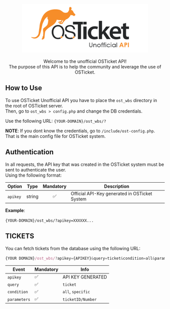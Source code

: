 <p align="center">
 <img width="400" src="images/logo.png?token=AGGN6WZMSPUPDIMJ3OVVJADBDWSNQ">
 <br><br>
 Welcome to the unofficial OSTicket API!<br>
 The purpose of this API is to help the community and leverage the use of OSTicket.
</p>

## How to Use
To use OSTicket Unofficial API you have to place the `ost_wbs` directory in the root of OSTicket server.<br>
Then, go to `ost_wbs > config.php` and change the DB credentials.

Use the following URL: `{YOUR-DOMAIN}/ost_wbs/?`

<b>NOTE</b>: If you dont know the credentials, go to `/include/ost-config.php`. That is the main config file for OSTicket system.

## Authentication
In all requests, the API key that was created in the OSTicket system must be sent to authenticate the user.<br>
Using the following format:

| Option | Type | Mandatory | Description
| --- | --- |  :-: |  --- |
| `apikey`| string | ✅ | Official API-Key generated in OSTicket System |

<b>Example</b>:

`{YOUR-DOMAIN}/ost_wbs/?apikey=XXXXXX...`

## TICKETS

You can fetch tickets from the database using the following URL:

```javascript
{YOUR DOMAIN}/ost_wbs/?apikey={APIKEY}&query=ticket&condition=all&parameters=6
```

| Event | Mandatory | Info
| --- | --- |  --- |
| `apikey`| ✅ | API KEY GENERATED |
| `query`|  ✅ | `ticket` |
| `condition`|  ✅ | `all`, `specific` |
| `parameters`|  ✅ | `ticketID/Number` |
